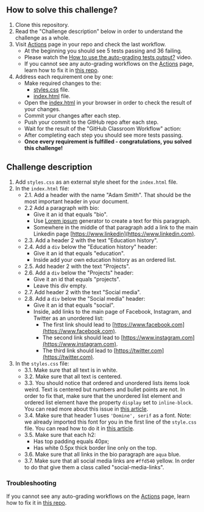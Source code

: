 ## How to solve this challenge?

1. Clone this repository.
2. Read the "Challenge description" below in order to understand the challenge as a whole.
3. Visit [Actions](../../actions) page in your repo and check the last workflow.
    - At the beginning you should see 5 tests passing and 36 failing.
    - Please watch the [How to use the auto-grading tests output?](https://www.loom.com/share/09cdd07df00a4a82a6e38759ef0b1751) video.
    - If you cannot see any auto-grading workflows on the  [Actions](../../actions) page, learn how to fix it in [this repo](https://github.com/microverse-students/autograding-troubles-js/blob/main/README.md).
5. Address each requirement one by one:
    - Make required changes to the:
       - [styles.css](./styles.css) file.
       - [index.html](./index.html) file.
    - Open the [index.html](./index.html) in your browser in order to check the result of your changes.
    - Commit your changes after each step.
    - Push your commit to the GitHub repo after each step.
    - Wait for the result of the "GitHub Classroom Workflow" action:
     - After completing each step you should see more tests passing.
     - **Once every requirement is fulfilled - congratulations, you solved this challenge!**


## Challenge description


1. Add `styles.css` as an external style sheet for the `index.html` file.
2. In the `index.html` file:
     - 2.1. Add a header with the name "Adam Smith". That should be the most important header in your document.
     - 2.2 Add a paragraph with bio:
        - Give it an id that equals "bio".
        - Use [Lorem ipsum](https://loremipsum.io/) generator to create a text for this paragraph.
        - Somewhere in the middle of that paragraph add a link to the main Linkedin page [https://www.linkedin](https://www.linkedin.com). 
    - 2.3. Add a header 2 with the text "Education history".
    - 2.4. Add a `div` below the "Education history" header:
        - Give it an id that equals "education".
        - Inside add your own education history as an ordered list.
    - 2.5. Add header 2 with the text "Projects".
    - 2.6. Add a `div` below the "Projects" header:
        - Give it an id that equals "projects".
        - Leave this div empty.
    - 2.7. Add header 2 with the text "Social media".
    - 2.8. Add a `div` below the "Social media" header:
        - Give it an id that equals "social".
        - Inside, add links to the main page of Facebook, Instagram, and Twitter as an unordered list:
           - The first link should lead to [https://www.facebook.com](https://www.facebook.com).
           - The second link should lead to [https://www.instagram.com](https://www.instagram.com).
           - The third link should lead to [https://twitter.com](https://twitter.com).
3. In the `styles.css` file:
    - 3.1. Make sure that all text is in white.
    - 3.2. Make sure that all text is centered.
    - 3.3. You should notice that ordered and unordered lists items look weird. Text is centered but numbers and bullet points are not. In order to fix that, make sure that the unordered list element and ordered list element have the property `display` set to `inline-block`. You can read more about this issue in [this article](https://perishablepress.com/css-center-align-list-left-align-text/).
    - 3.4. Make sure that header 1 uses  `'Domine', serif`  as a font. Note: we already imported this font for you in the first line of the `style.css` file. You can read how to do it in [this article](https://www.freecodecamp.org/news/how-to-use-google-fonts-in-your-next-web-design-project-e1ad48f1adfa/).
    - 3.5. Make sure that each h2:
        - Has top padding equals 40px;
        - Has white 0.5px thick border line only on the top.
    - 3.6. Make sure that all links in the bio paragraph are `aqua` blue.
    - 3.7. Make sure that all social media links are `#ffd540` yellow. In order to do that give them a class called "social-media-links".


### Troubleshooting

If you cannot see any auto-grading workflows on the [Actions](../../actions) page, learn how to fix it in [this repo](https://github.com/microverse-students/autograding-troubles-js/blob/main/README.md).
